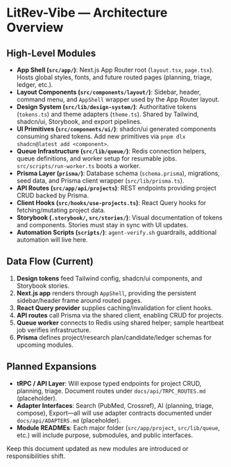 # LitRev-Vibe — Architecture Overview

## High-Level Modules

- **App Shell (`src/app/`)**: Next.js App Router root (`layout.tsx`, `page.tsx`). Hosts global styles, fonts, and future routed pages (planning, triage, ledger, etc.).
- **Layout Components (`src/components/layout/`)**: Sidebar, header, command menu, and `AppShell` wrapper used by the App Router layout.
- **Design System (`src/lib/design-system/`)**: Authoritative tokens (`tokens.ts`) and theme adapters (`theme.ts`). Shared by Tailwind, shadcn/ui, Storybook, and export pipelines.
- **UI Primitives (`src/components/ui/`)**: shadcn/ui generated components consuming shared tokens. Add new primitives via `pnpm dlx shadcn@latest add <component>`.
- **Queue Infrastructure (`src/lib/queue/`)**: Redis connection helpers, queue definitions, and worker setup for resumable jobs. `src/scripts/run-worker.ts` boots a worker.
- **Prisma Layer (`prisma/`)**: Database schema (`schema.prisma`), migrations, seed data, and Prisma client wrapper (`src/lib/prisma.ts`).
- **API Routes (`src/app/api/projects`)**: REST endpoints providing project CRUD backed by Prisma.
- **Client Hooks (`src/hooks/use-projects.ts`)**: React Query hooks for fetching/mutating project data.
- **Storybook (`.storybook/`, `src/stories/`)**: Visual documentation of tokens and components. Stories must stay in sync with UI updates.
- **Automation Scripts (`scripts/`)**: `agent-verify.sh` guardrails, additional automation will live here.

## Data Flow (Current)
1. **Design tokens** feed Tailwind config, shadcn/ui components, and Storybook stories.
2. **Next.js app** renders through `AppShell`, providing the persistent sidebar/header frame around routed pages.
3. **React Query provider** supplies caching/invalidation for client hooks.
4. **API routes** call Prisma via the shared client, enabling CRUD for projects.
5. **Queue worker** connects to Redis using shared helper; sample heartbeat job verifies infrastructure.
6. **Prisma** defines project/research plan/candidate/ledger schemas for upcoming modules.

## Planned Expansions
- **tRPC / API Layer**: Will expose typed endpoints for project CRUD, planning, triage. Document routes under `docs/api/TRPC_ROUTES.md` (placeholder).
- **Adapter Interfaces**: Search (PubMed, Crossref), AI (planning, triage, compose), Export—all will use adapter contracts documented under `docs/api/ADAPTERS.md` (placeholder).
- **Module READMEs**: Each major folder (`src/app/project`, `src/lib/queue`, etc.) will include purpose, submodules, and public interfaces.

Keep this document updated as new modules are introduced or responsibilities shift.
